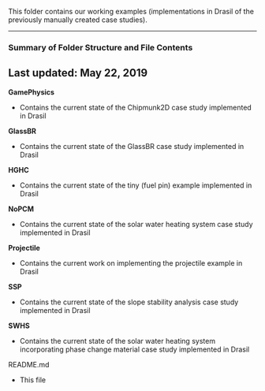 This folder contains our working examples (implementations in Drasil of the previously manually created case studies).

--------------------------------------------------
### Summary of Folder Structure and File Contents
Last updated: May 22, 2019
--------------------------------------------------

**GamePhysics**
  - Contains the current state of the Chipmunk2D case study implemented in Drasil

**GlassBR**
  - Contains the current state of the GlassBR case study implemented in Drasil
  
**HGHC**
  - Contains the current state of the tiny (fuel pin) example implemented in Drasil
  
**NoPCM**
  - Contains the current state of the solar water heating system case study implemented in Drasil

**Projectile**
  - Contains the current work on implementing the projectile example in Drasil

**SSP**
  - Contains the current state of the slope stability analysis case study implemented in Drasil
  
**SWHS**
  - Contains the current state of the solar water heating system incorporating phase change material case study implemented in Drasil

README.md
  - This file